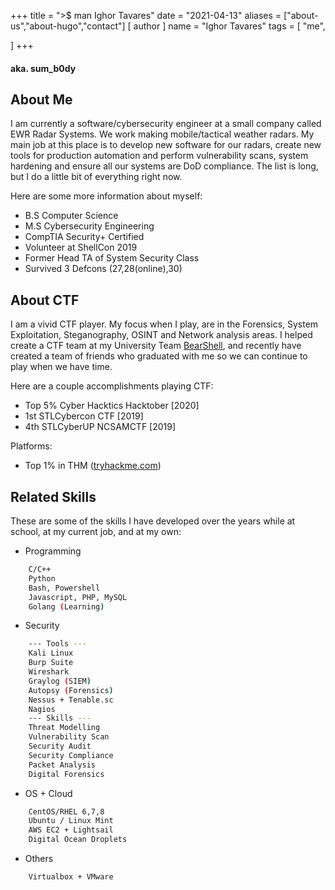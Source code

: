 +++
title = ">$ man Ighor Tavares"
date = "2021-04-13"
aliases = ["about-us","about-hugo","contact"]
[ author ]
  name = "Ighor Tavares"
tags = [
    "me",

]
+++


#### aka. sum_b0dy

## About Me

I am currently a software/cybersecurity engineer at a small company called EWR Radar Systems. We work making mobile/tactical weather radars. My main job at this place is to develop new software for our radars, create new tools for production automation and perform vulnerability scans, system hardening and ensure all our systems are DoD compliance. The list is long, but I do a little bit of everything right now.

Here are some more information about myself:
- B.S Computer Science
- M.S Cybersecurity Engineering
- CompTIA Security+ Certified
- Volunteer at ShellCon 2019
- Former Head TA of System Security Class
- Survived 3 Defcons (27,28(online),30)

## About CTF
I am a vivid CTF player. My focus when I play, are in the Forensics, System Exploitation, Steganography, OSINT and Network analysis areas. I helped create a CTF team at my University Team [BearShell](https://wustl-bearshell.github.io/), and recently have created a team of friends who graduated with me so we can continue to play when we have time.

Here are a couple accomplishments playing CTF:
- Top 5% Cyber Hacktics Hacktober [2020]
- 1st STLCybercon CTF [2019]
- 4th STLCyberUP NCSAMCTF [2019]

Platforms:
- Top 1% in THM ([tryhackme.com](tryhackme.com))

## Related Skills
These are some of the skills I have developed over the years while at school, at my current job, and at my own:

- Programming
```sh
    C/C++
    Python
    Bash, Powershell
    Javascript, PHP, MySQL
    Golang (Learning)
```
- Security
``` sh
    --- Tools ---
    Kali Linux
    Burp Suite
    Wireshark
    Graylog (SIEM)
    Autopsy (Forensics)
    Nessus + Tenable.sc
    Nagios
    --- Skills ---
    Threat Modelling
    Vulnerability Scan
    Security Audit
    Security Compliance
    Packet Analysis
    Digital Forensics
```
- OS + Cloud
``` sh
    CentOS/RHEL 6,7,8
    Ubuntu / Linux Mint
    AWS EC2 + Lightsail
    Digital Ocean Droplets
```
- Others
```sh
    Virtualbox + VMware
```

